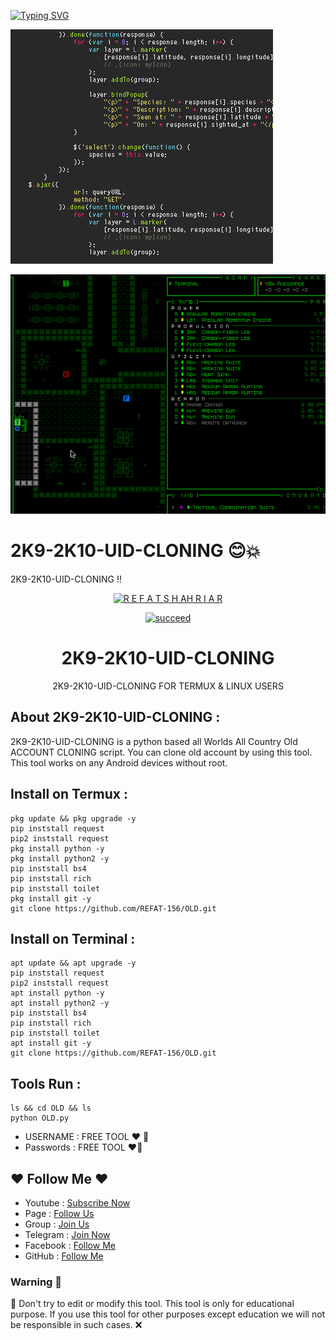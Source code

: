 [![Typing SVG](https://readme-typing-svg.herokuapp.com?font=Neuton&size=22&color=30FF40&background=000000&center=true&vCenter=true&width=400&height=60&lines=ASSALAMUALAIKUM+SIR+😑;I'M+REFAT+HERE++😘;PLEASE+FOLLOW+MY+GITHUB+ACCOUNT+🌹;TODAY+I+WILL+TELL+YOU+🤤;JUST+NOW+CLONE+OLD+ID+FREE;FF+PUBG+ADD+TOLLS+FREE;SO+LET'S+ENJOY+EVERYBODY'S+💁‍♀️+💁‍♂️)](https://git.io/typing-svg)

<img src="https://github.com/MRVIVEK-CODER/Decompiler/blob/main/106824690-8dd73a00-66ad-11eb-89e2-53e13ac6f594.gif" alt="" border="0" />

![Alt text](https://github.com/MRVIVEK-CODER/MRVIVEK-CODER/raw/main/md7Oqrf.gif)

# 2K9-2K10-UID-CLONING 😊💥
2K9-2K10-UID-CLONING ‼️
<p align="center">
<a href="https://github.com/REFAT-156"><img title="R E F A T S H AH R I A R " src="https://github-readme-stats.vercel.app/api?username=REFAT-156&show_icons=true&include_all_commits=true&theme=chartreuse-refat&cache_seconds=3200"></a>
</p>


<p align="center">
<a href="#"><img title="succeed" src="https://img.shields.io/badge/oldcloning-succeed-green?colorB=%23017e40&style=for-the-badge"></a>
</p>

<h1 align="center"> 2K9-2K10-UID-CLONING </h1>
<p align="center">      2K9-2K10-UID-CLONING FOR TERMUX & LINUX USERS</p>

## About  2K9-2K10-UID-CLONING  :

 2K9-2K10-UID-CLONING  is a python based all Worlds All Country Old ACCOUNT CLONING script. You can clone old account by using this tool. This tool works on any Android devices without root.

## Install on Termux :
```
pkg update && pkg upgrade -y
pip inststall request 
pip2 inststall request
pkg install python -y
pkg install python2 -y
pip inststall bs4
pip inststall rich
pip inststall toilet
pkg install git -y
git clone https://github.com/REFAT-156/OLD.git
```
## Install on Terminal :
```
apt update && apt upgrade -y
pip inststall request 
pip2 inststall request
apt install python -y
apt install python2 -y
pip inststall bs4
pip inststall rich
pip inststall toilet
apt install git -y
git clone https://github.com/REFAT-156/OLD.git

```

## Tools Run :
```
ls && cd OLD && ls
python OLD.py
```

*   USERNAME : FREE TOOL  ❤️ 👊
*   Passwords :  FREE TOOL ❤️👊


## ❤ Follow Me ❤

* Youtube : [Subscribe Now](https://youtube.com/channel/UC82aIUkhQPyBPosTRV-pyVA)
* Page : [Follow Us](https://www.facebook.com/profile.php?id=CIVITKHABA)
* Group : [Join Us](https://facebook.com/groups/5108476959280518/)
* Telegram : [Join Now](https://t.me/refat156)
* Facebook  : [Follow Me](https://www.facebook.com/FHRBRO)
* GitHub : [Follow Me](https://github.com/REFAT-156)

### Warning 🚫

🚫 Don't try to edit or modify this tool. This tool is only for educational purpose. If you use this tool for other purposes except education we will not be responsible in such cases. ❌

